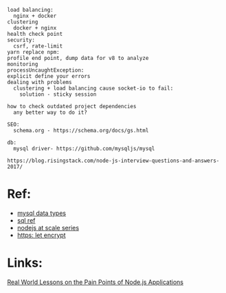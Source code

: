     
    load balancing:
      nginx + docker
    clustering
      docker + nginx
    health check point
    security:
      csrf, rate-limit
    yarn replace npm:
    profile end point, dump data for v8 to analyze
    monitoring
    processUncaughtException:
    explicit define your errors 
    dealing with problems
      clustering + load balancing cause socket-io to fail:
        solution - sticky session

    how to check outdated project dependencies
      any better way to do it?

    SEO:
      schema.org - https://schema.org/docs/gs.html

    db:
      mysql driver- https://github.com/mysqljs/mysql

    https://blog.risingstack.com/node-js-interview-questions-and-answers-2017/

    
# Ref:
* [mysql data types](https://www.tutorialspoint.com/mysql/mysql-data-types.htm)
* [sql ref](https://www.tutorialspoint.com/sql/)
* [nodejs at scale series](https://blog.risingstack.com/node-js-at-scale-understanding-node-js-event-loop/)
* [https: let encrypt](https://my.oschina.net/u/2328699/blog/829503)

# Links:

[Real World Lessons on the Pain Points of Node.js Applications](https://www.youtube.com/watch?v=eZF1t7Cv_7o&list=LLuhDiGxQ78K0p35lrkwZLjA&index=2)


